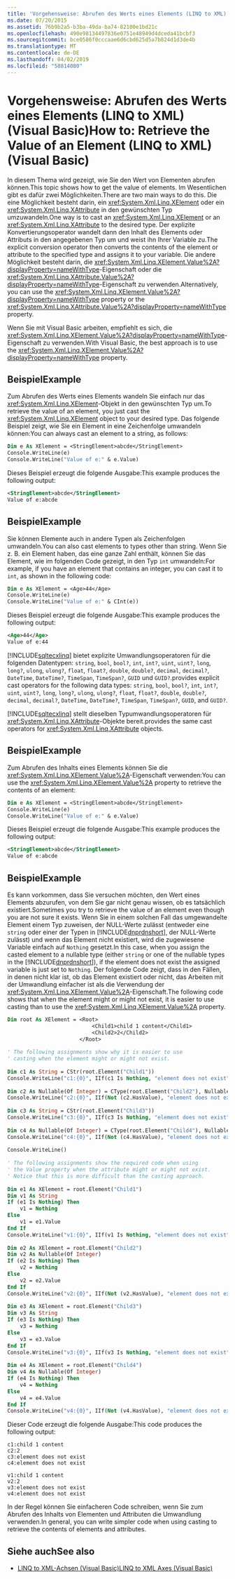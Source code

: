 ```yaml
---
title: 'Vorgehensweise: Abrufen des Werts eines Elements (LINQ to XML) (Visual Basic)'
ms.date: 07/20/2015
ms.assetid: 76b9b2a5-b3ba-49da-ba74-82100e1bd21c
ms.openlocfilehash: 490e98134497836e0751e48949d4dceda41bcbf3
ms.sourcegitcommit: bce0586f0cccaae6d6cbd625d5a7b824d1d3de4b
ms.translationtype: MT
ms.contentlocale: de-DE
ms.lasthandoff: 04/02/2019
ms.locfileid: "58814080"
---
```

# <a name="how-to-retrieve-the-value-of-an-element-linq-to-xml-visual-basic"></a><span data-ttu-id="91f09-102">Vorgehensweise: Abrufen des Werts eines Elements (LINQ to XML) (Visual Basic)</span><span class="sxs-lookup"><span data-stu-id="91f09-102">How to: Retrieve the Value of an Element (LINQ to XML) (Visual Basic)</span></span>
<span data-ttu-id="91f09-103">In diesem Thema wird gezeigt, wie Sie den Wert von Elementen abrufen können.</span><span class="sxs-lookup"><span data-stu-id="91f09-103">This topic shows how to get the value of elements.</span></span> <span data-ttu-id="91f09-104">Im Wesentlichen gibt es dafür zwei Möglichkeiten.</span><span class="sxs-lookup"><span data-stu-id="91f09-104">There are two main ways to do this.</span></span> <span data-ttu-id="91f09-105">Die eine Möglichkeit besteht darin, ein <xref:System.Xml.Linq.XElement> oder ein <xref:System.Xml.Linq.XAttribute> in den gewünschten Typ umzuwandeln.</span><span class="sxs-lookup"><span data-stu-id="91f09-105">One way is to cast an <xref:System.Xml.Linq.XElement> or an <xref:System.Xml.Linq.XAttribute> to the desired type.</span></span> <span data-ttu-id="91f09-106">Der explizite Konvertierungsoperator wandelt dann den Inhalt des Elements oder Attributs in den angegebenen Typ um und weist ihn Ihrer Variable zu.</span><span class="sxs-lookup"><span data-stu-id="91f09-106">The explicit conversion operator then converts the contents of the element or attribute to the specified type and assigns it to your variable.</span></span> <span data-ttu-id="91f09-107">Die andere Möglichkeit besteht darin, die <xref:System.Xml.Linq.XElement.Value%2A?displayProperty=nameWithType>-Eigenschaft oder die <xref:System.Xml.Linq.XAttribute.Value%2A?displayProperty=nameWithType>-Eigenschaft zu verwenden.</span><span class="sxs-lookup"><span data-stu-id="91f09-107">Alternatively, you can use the <xref:System.Xml.Linq.XElement.Value%2A?displayProperty=nameWithType> property or the <xref:System.Xml.Linq.XAttribute.Value%2A?displayProperty=nameWithType> property.</span></span>  
  
 <span data-ttu-id="91f09-108">Wenn Sie mit Visual Basic arbeiten, empfiehlt es sich, die <xref:System.Xml.Linq.XElement.Value%2A?displayProperty=nameWithType>-Eigenschaft zu verwenden.</span><span class="sxs-lookup"><span data-stu-id="91f09-108">With Visual Basic, the best approach is to use the <xref:System.Xml.Linq.XElement.Value%2A?displayProperty=nameWithType> property.</span></span>  
  
## <a name="example"></a><span data-ttu-id="91f09-109">Beispiel</span><span class="sxs-lookup"><span data-stu-id="91f09-109">Example</span></span>  
 <span data-ttu-id="91f09-110">Zum Abrufen des Werts eines Elements wandeln Sie einfach nur das <xref:System.Xml.Linq.XElement>-Objekt in den gewünschten Typ um.</span><span class="sxs-lookup"><span data-stu-id="91f09-110">To retrieve the value of an element, you just cast the <xref:System.Xml.Linq.XElement> object to your desired type.</span></span> <span data-ttu-id="91f09-111">Das folgende Beispiel zeigt, wie Sie ein Element in eine Zeichenfolge umwandeln können:</span><span class="sxs-lookup"><span data-stu-id="91f09-111">You can always cast an element to a string, as follows:</span></span>  
  
```vb  
Dim e As XElement = <StringElement>abcde</StringElement>  
Console.WriteLine(e)  
Console.WriteLine("Value of e:" & e.Value)  
```  
  
 <span data-ttu-id="91f09-112">Dieses Beispiel erzeugt die folgende Ausgabe:</span><span class="sxs-lookup"><span data-stu-id="91f09-112">This example produces the following output:</span></span>  
  
```xml  
<StringElement>abcde</StringElement>  
Value of e:abcde  
```  
  
## <a name="example"></a><span data-ttu-id="91f09-113">Beispiel</span><span class="sxs-lookup"><span data-stu-id="91f09-113">Example</span></span>  
 <span data-ttu-id="91f09-114">Sie können Elemente auch in andere Typen als Zeichenfolgen umwandeln.</span><span class="sxs-lookup"><span data-stu-id="91f09-114">You can also cast elements to types other than string.</span></span> <span data-ttu-id="91f09-115">Wenn Sie z. B. ein Element haben, das eine ganze Zahl enthält, können Sie das Element, wie im folgenden Code gezeigt, in den Typ `int` umwandeln:</span><span class="sxs-lookup"><span data-stu-id="91f09-115">For example, if you have an element that contains an integer, you can cast it to `int`, as shown in the following code:</span></span>  
  
```vb  
Dim e As XElement = <Age>44</Age>  
Console.WriteLine(e)  
Console.WriteLine("Value of e:" & CInt(e))  
```  
  
 <span data-ttu-id="91f09-116">Dieses Beispiel erzeugt die folgende Ausgabe:</span><span class="sxs-lookup"><span data-stu-id="91f09-116">This example produces the following output:</span></span>  
  
```xml  
<Age>44</Age>  
Value of e:44  
```  
  
 [!INCLUDE[sqltecxlinq](~/includes/sqltecxlinq-md.md)] <span data-ttu-id="91f09-117">bietet explizite Umwandlungsoperatoren für die folgenden Datentypen: `string`, `bool`, `bool?`, `int`, `int?`, `uint`, `uint?`, `long`, `long?`, `ulong`, `ulong?`, `float`, `float?`, `double`, `double?`, `decimal`, `decimal?`, `DateTime`, `DateTime?`, `TimeSpan`, `TimeSpan?`, `GUID` und `GUID?`.</span><span class="sxs-lookup"><span data-stu-id="91f09-117">provides explicit cast operators for the following data types: `string`, `bool`, `bool?`, `int`, `int?`, `uint`, `uint?`, `long`, `long?`, `ulong`, `ulong?`, `float`, `float?`, `double`, `double?`, `decimal`, `decimal?`, `DateTime`, `DateTime?`, `TimeSpan`, `TimeSpan?`, `GUID`, and `GUID?`.</span></span>  
  
 [!INCLUDE[sqltecxlinq](~/includes/sqltecxlinq-md.md)] <span data-ttu-id="91f09-118">stellt dieselben Typumwandlungsoperatoren für <xref:System.Xml.Linq.XAttribute>-Objekte bereit.</span><span class="sxs-lookup"><span data-stu-id="91f09-118">provides the same cast operators for <xref:System.Xml.Linq.XAttribute> objects.</span></span>  
  
## <a name="example"></a><span data-ttu-id="91f09-119">Beispiel</span><span class="sxs-lookup"><span data-stu-id="91f09-119">Example</span></span>  
 <span data-ttu-id="91f09-120">Zum Abrufen des Inhalts eines Elements können Sie die <xref:System.Xml.Linq.XElement.Value%2A>-Eigenschaft verwenden:</span><span class="sxs-lookup"><span data-stu-id="91f09-120">You can use the <xref:System.Xml.Linq.XElement.Value%2A> property to retrieve the contents of an element:</span></span>  
  
```vb  
Dim e As XElement = <StringElement>abcde</StringElement>  
Console.WriteLine(e)  
Console.WriteLine("Value of e:" & e.Value)  
```  
  
 <span data-ttu-id="91f09-121">Dieses Beispiel erzeugt die folgende Ausgabe:</span><span class="sxs-lookup"><span data-stu-id="91f09-121">This example produces the following output:</span></span>  
  
```xml  
<StringElement>abcde</StringElement>  
Value of e:abcde  
```  
  
## <a name="example"></a><span data-ttu-id="91f09-122">Beispiel</span><span class="sxs-lookup"><span data-stu-id="91f09-122">Example</span></span>  
 <span data-ttu-id="91f09-123">Es kann vorkommen, dass Sie versuchen möchten, den Wert eines Elements abzurufen, von dem Sie gar nicht genau wissen, ob es tatsächlich existiert.</span><span class="sxs-lookup"><span data-stu-id="91f09-123">Sometimes you try to retrieve the value of an element even though you are not sure it exists.</span></span> <span data-ttu-id="91f09-124">Wenn Sie in einem solchen Fall das umgewandelte Element einem Typ zuweisen, der NULL-Werte zulässt (entweder eine `string` oder einer der Typen in [!INCLUDE[dnprdnshort](~/includes/dnprdnshort-md.md)], der NULL-Werte zulässt) und wenn das Element nicht existiert, wird die zugewiesene Variable einfach auf `Nothing` gesetzt.</span><span class="sxs-lookup"><span data-stu-id="91f09-124">In this case, when you assign the casted element to a nullable type (either `string` or one of the nullable types in the [!INCLUDE[dnprdnshort](~/includes/dnprdnshort-md.md)]), if the element does not exist the assigned variable is just set to `Nothing`.</span></span> <span data-ttu-id="91f09-125">Der folgende Code zeigt, dass in den Fällen, in denen nicht klar ist, ob das Element existiert oder nicht, das Arbeiten mit der Umwandlung einfacher ist als die Verwendung der <xref:System.Xml.Linq.XElement.Value%2A>-Eigenschaft.</span><span class="sxs-lookup"><span data-stu-id="91f09-125">The following code shows that when the element might or might not exist, it is easier to use casting than to use the <xref:System.Xml.Linq.XElement.Value%2A> property.</span></span>  
  
```vb  
Dim root As XElement = <Root>  
                           <Child1>child 1 content</Child1>  
                           <Child2>2</Child2>  
                       </Root>  
  
' The following assignments show why it is easier to use  
' casting when the element might or might not exist.  
  
Dim c1 As String = CStr(root.Element("Child1"))  
Console.WriteLine("c1:{0}", IIf(c1 Is Nothing, "element does not exist", c1))  
  
Dim c2 As Nullable(Of Integer) = CType(root.Element("Child2"), Nullable(Of Integer))  
Console.WriteLine("c2:{0}", IIf(Not (c2.HasValue), "element does not exist", c2.ToString()))  
  
Dim c3 As String = CStr(root.Element("Child3"))  
Console.WriteLine("c3:{0}", IIf(c3 Is Nothing, "element does not exist", c3))  
  
Dim c4 As Nullable(Of Integer) = CType(root.Element("Child4"), Nullable(Of Integer))  
Console.WriteLine("c4:{0}", IIf(Not (c4.HasValue), "element does not exist", c4.ToString()))  
  
Console.WriteLine()  
  
' The following assignments show the required code when using  
' the Value property when the attribute might or might not exist.  
' Notice that this is more difficult than the casting approach.  
  
Dim e1 As XElement = root.Element("Child1")  
Dim v1 As String  
If (e1 Is Nothing) Then  
    v1 = Nothing  
Else  
    v1 = e1.Value  
End If  
Console.WriteLine("v1:{0}", IIf(v1 Is Nothing, "element does not exist", v1))  
  
Dim e2 As XElement = root.Element("Child2")  
Dim v2 As Nullable(Of Integer)  
If (e2 Is Nothing) Then  
    v2 = Nothing  
Else  
    v2 = e2.Value  
End If  
Console.WriteLine("v2:{0}", IIf(Not (v2.HasValue), "element does not exist", v2))  
  
Dim e3 As XElement = root.Element("Child3")  
Dim v3 As String  
If (e3 Is Nothing) Then  
    v3 = Nothing  
Else  
    v3 = e3.Value  
End If  
Console.WriteLine("v3:{0}", IIf(v3 Is Nothing, "element does not exist", v3))  
  
Dim e4 As XElement = root.Element("Child4")  
Dim v4 As Nullable(Of Integer)  
If (e4 Is Nothing) Then  
    v4 = Nothing  
Else  
    v4 = e4.Value  
End If  
Console.WriteLine("v4:{0}", IIf(Not (v4.HasValue), "element does not exist", v4))  
```  
  
 <span data-ttu-id="91f09-126">Dieser Code erzeugt die folgende Ausgabe:</span><span class="sxs-lookup"><span data-stu-id="91f09-126">This code produces the following output:</span></span>  
  
```  
c1:child 1 content  
c2:2  
c3:element does not exist  
c4:element does not exist  
  
v1:child 1 content  
v2:2  
v3:element does not exist  
v4:element does not exist  
```  
  
 <span data-ttu-id="91f09-127">In der Regel können Sie einfacheren Code schreiben, wenn Sie zum Abrufen des Inhalts von Elementen und Attributen die Umwandlung verwenden.</span><span class="sxs-lookup"><span data-stu-id="91f09-127">In general, you can write simpler code when using casting to retrieve the contents of elements and attributes.</span></span>  
  
## <a name="see-also"></a><span data-ttu-id="91f09-128">Siehe auch</span><span class="sxs-lookup"><span data-stu-id="91f09-128">See also</span></span>

- [<span data-ttu-id="91f09-129">LINQ to XML-Achsen (Visual Basic)</span><span class="sxs-lookup"><span data-stu-id="91f09-129">LINQ to XML Axes (Visual Basic)</span></span>](../../../../visual-basic/programming-guide/concepts/linq/linq-to-xml-axes.md)
